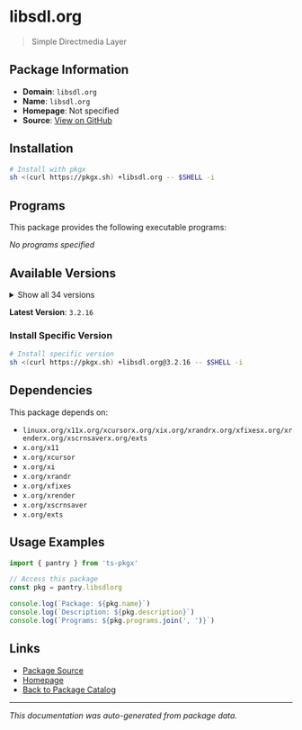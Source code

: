 # libsdl.org

> Simple Directmedia Layer

## Package Information

- **Domain**: `libsdl.org`
- **Name**: `libsdl.org`
- **Homepage**: Not specified
- **Source**: [View on GitHub](https://github.com/pkgxdev/pantry/tree/main/projects/libsdl.org/package.yml)

## Installation

```bash
# Install with pkgx
sh <(curl https://pkgx.sh) +libsdl.org -- $SHELL -i
```

## Programs

This package provides the following executable programs:

*No programs specified*

## Available Versions

<details>
<summary>Show all 34 versions</summary>

- `3.2.16`, `3.2.14`, `3.2.12`, `3.2.10`, `3.2.8`
- `3.2.6`, `3.2.4`, `3.2.2`, `3.2.0`, `2.32.8`
- `2.32.6`, `2.32.4`, `2.32.2`, `2.32.0`, `2.30.12`
- `2.30.11`, `2.30.10`, `2.30.9`, `2.30.8`, `2.30.7`
- `2.30.6`, `2.30.5`, `2.30.4`, `2.30.3`, `2.30.2`
- `2.30.1`, `2.30.0`, `2.28.5`, `2.28.4`, `2.28.3`
- `2.28.2`, `2.28.1`, `2.28.0`, `2.26.5`

</details>

**Latest Version**: `3.2.16`

### Install Specific Version

```bash
# Install specific version
sh <(curl https://pkgx.sh) +libsdl.org@3.2.16 -- $SHELL -i
```

## Dependencies

This package depends on:

- `linuxx.org/x11x.org/xcursorx.org/xix.org/xrandrx.org/xfixesx.org/xrenderx.org/xscrnsaverx.org/exts`
- `x.org/x11`
- `x.org/xcursor`
- `x.org/xi`
- `x.org/xrandr`
- `x.org/xfixes`
- `x.org/xrender`
- `x.org/xscrnsaver`
- `x.org/exts`

## Usage Examples

```typescript
import { pantry } from 'ts-pkgx'

// Access this package
const pkg = pantry.libsdlorg

console.log(`Package: ${pkg.name}`)
console.log(`Description: ${pkg.description}`)
console.log(`Programs: ${pkg.programs.join(', ')}`)
```

## Links

- [Package Source](https://github.com/pkgxdev/pantry/tree/main/projects/libsdl.org/package.yml)
- [Homepage](#)
- [Back to Package Catalog](../package-catalog.md)

---

*This documentation was auto-generated from package data.*
